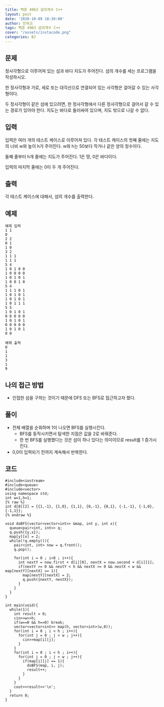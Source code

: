 ```yaml
---
title: 백준 4963 섬의개수 C++
layout: post
date: '2020-10-09 18:30:00'
author: 진혀크
tags: 백준 4963 섬의개수 C++
cover: "/assets/instacode.png"
categories: BJ
---
```


## 문제
정사각형으로 이루어져 있는 섬과 바다 지도가 주어진다. 섬의 개수를 세는 프로그램을 작성하시오.

한 정사각형과 가로, 세로 또는 대각선으로 연결되어 있는 사각형은 걸어갈 수 있는 사각형이다.

두 정사각형이 같은 섬에 있으려면, 한 정사각형에서 다른 정사각형으로 걸어서 갈 수 있는 경로가 있어야 한다. 지도는 바다로 둘러싸여 있으며, 지도 밖으로 나갈 수 없다.

## 입력
입력은 여러 개의 테스트 케이스로 이루어져 있다. 각 테스트 케이스의 첫째 줄에는 지도의 너비 w와 높이 h가 주어진다. w와 h는 50보다 작거나 같은 양의 정수이다.

둘째 줄부터 h개 줄에는 지도가 주어진다. 1은 땅, 0은 바다이다.

입력의 마지막 줄에는 0이 두 개 주어진다.

## 출력
각 테스트 케이스에 대해서, 섬의 개수를 출력한다.

## 예제

```
예제 입력
1 1
0
2 2
0 1
1 0
3 2
1 1 1
1 1 1
5 4
1 0 1 0 0
1 0 0 0 0
1 0 1 0 1
1 0 0 1 0
5 4
1 1 1 0 1
1 0 1 0 1
1 0 1 0 1
1 0 1 1 1
5 5
1 0 1 0 1
0 0 0 0 0
1 0 1 0 1
0 0 0 0 0
1 0 1 0 1
0 0

예제 출력
0
1
1
3
1
9
```

## 나의 접근 방법

* 인접한 섬을 구하는 것이기 때문에 DFS 또는 BFS로 접근하고자 했다.

## 풀이

* 전체 배열을 순회하며 1이 나오면 BFS를 실행시킨다.
  * BFS를 동작시키면서 탐색한 지점은 값을 2로 바꿔준다.
  * 한 번 BFS를 실행했다는 것은 섬이 하나 있다는 의미이므로 result를 1 증가시킨다.
* 0,0이 입력되기 전까지 계속해서 반복한다.

## 코드

    #include<iostream>
    #include<queue>
    #include<vector>
    using namespace std;
    int w=1,h=1;
    {% raw %}
    int d[8][2] = {{1,-1}, {1,0}, {1,1}, {0,-1}, {0,1}, {-1,-1}, {-1,0}, {-1,1}};
    {% endraw %}

    void doBFS(vector<vector<int>> &map, int y, int x){
      queue<pair<int, int>> q;
      q.push({y,x});
      map[y][x] = 2;
      while(!q.empty()){
        pair<int, int> now = q.front();
        q.pop();

        for(int i = 0 ; i<8 ; i++){
          int nextY = now.first + d[i][0], nextX = now.second + d[i][1];
          if(nextY >= 0 && nextY < h && nextX >= 0 && nextX < w && map[nextY][nextX] == 1){
            map[nextY][nextX] = 2;
            q.push({nextY, nextX});
          }
        }
      }
    }

    int main(void){
      while(1){
        int result = 0;
        cin>>w>>h;
        if(w==0 && h==0) break;
        vector<vector<int>> map(h, vector<int>(w,0));
        for(int i = 0 ; i < h ; i++){
          for(int j = 0 ; j < w ; j++){
            cin>>map[i][j];
          }
        }
        for(int i = 0 ; i < h ; i++){
          for(int j = 0 ; j < w ; j++){
            if(map[i][j] == 1){
              doBFS(map, i, j);
              result++;
            }
          }
        }
        cout<<result<<'\n';
      }
      return 0;
    }
